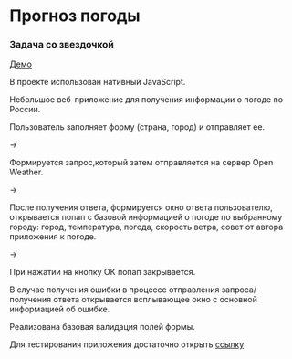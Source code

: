 # Прогноз погоды
### Задача со звездочкой

[Демо](https://ponikarovav.github.io/forecast/)

В проекте использован нативный JavaScript.

Небольшое веб-приложение для получения информации о погоде по России.

Пользователь заполняет форму (страна, город) и отправляет ее. 

->

Формируется запрос,который затем отправляется на сервер Open Weather. 

-> 

После получения ответа, формируется окно ответа пользователю, открывается попап с базовой информацией о погоде по выбранному городу: город, температура, погода, скорость ветра, совет от автора приложения к погоде. 

->

При нажатии на кнопку ОК попап закрывается.

В случае получения ошибки в процессе отправления запроса/получения ответа открывается всплывающее окно с основной информацией об ошибке.

Реализована базовая валидация полей формы. 

Для тестирования приложения достаточно открыть [ссылку](https://ponikarovav.github.io/forecast/)

